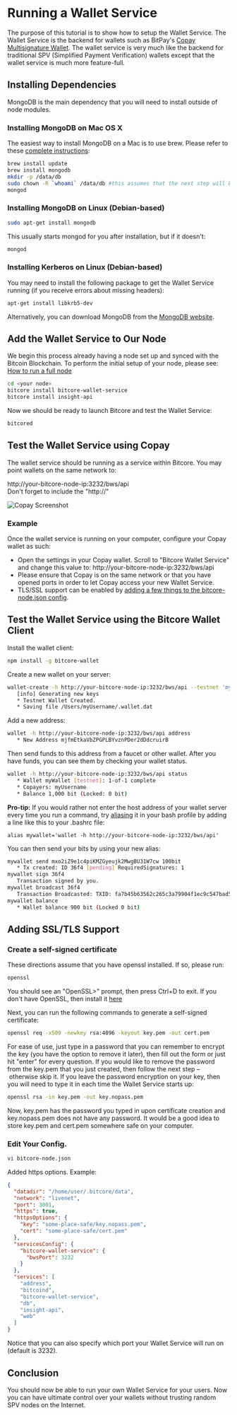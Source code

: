 # Running a Wallet Service

The purpose of this tutorial is to show how to setup the Wallet Service. The Wallet Service is the backend for wallets such as BitPay's [Copay Multisignature Wallet](https://copay.io). The wallet service is very much like the backend for traditional SPV (Simplified Payment Verification) wallets except that the wallet service is much more feature-full.

## Installing Dependencies

MongoDB is the main dependency that you will need to install outside of node modules.

### Installing MongoDB on Mac OS X

The easiest way to install MongoDB on a Mac is to use brew. Please refer to these [complete instructions](http://docs.mongodb.org/manual/tutorial/install-mongodb-on-os-x/):

```bash
brew install update
brew install mongodb
mkdir -p /data/db
sudo chown -R `whoami` /data/db #this assumes that the next step will be run by the current user
mongod
```

### Installing MongoDB on Linux (Debian-based)

```bash
sudo apt-get install mongodb
```

This usually starts mongod for you after installation, but if it doesn't:

```bash
mongod
```

### Installing Kerberos on Linux (Debian-based)

You may need to install the following package to get the Wallet Service running (if you receive errors about missing headers):

```bash
apt-get install libkrb5-dev
```

Alternatively, you can download MongoDB from the [MongoDB website](https://www.mongodb.org/downloads).

## Add the Wallet Service to Our Node

We begin this process already having a node set up and synced with the Bitcoin Blockchain. To perform the initial setup of your node, please see: [How to run a full node](full-node)

```bash
cd <your node>
bitcore install bitcore-wallet-service
bitcore install insight-api
```

Now we should be ready to launch Bitcore and test the Wallet Service:

```bash
bitcored
```

## Test the Wallet Service using Copay

The wallet service should be running as a service within Bitcore. You may point wallets on the same network to:

http://your-bitcore-node-ip:3232/bws/api  
Don't forget to include the "http://"

![Copay Screenshot](https://i.imgur.com/2hsGXrx.png)

### Example
Once the wallet service is running on your computer, configure your Copay wallet as such:


* Open the settings in your Copay wallet. Scroll to "Bitcore Wallet Service" and change this value to: http://your-bitcore-node-ip:3232/bws/api
* Please ensure that Copay is on the same network or that you have opened ports in order to let Copay access your new Wallet Service.
* TLS/SSL support can be enabled by [adding a few things to the bitcore-node.json config](#adding-ssltls-support).

## Test the Wallet Service using the Bitcore Wallet Client

Install the wallet client:

```bash
npm install -g bitcore-wallet
```

Create a new wallet on your server:
```bash
wallet-create -h http://your-bitcore-node-ip:3232/bws/api --testnet 'myWallet' 1-1
   [info] Generating new keys
   * Testnet Wallet Created.
   * Saving file /Users/myUsername/.wallet.dat
```
Add a new address:
```bash
wallet -h http://your-bitcore-node-ip:3232/bws/api address
   * New Address mjfmEtkaVbZPGPLBYvznPDer2dDdcruirB
```

Then send funds to this address from a faucet or other wallet. After you have funds, you can see them by checking your
wallet status.

```bash
wallet -h http://your-bitcore-node-ip:3232/bws/api status
   * Wallet myWallet [testnet]: 1-of-1 complete
   * Copayers: myUsername
   * Balance 1,000 bit (Locked: 0 bit)

```

**Pro-tip:** If you would rather not enter the host address of your wallet server every time you run a command, try
[aliasing](https://wiki.manjaro.org/index.php?title=Aliases_in_.bashrc) it in your bash profile by adding a line like
this to your .bashrc file:
```
alias mywallet='wallet -h http://your-bitcore-node-ip:3232/bws/api'
```

You can then send your bits by using your new alias:
```bash
mywallet send mxo2iZ9e1c4piKMZGyeujk2MwgBU31W7cw 100bit
   * Tx created: ID 36f4 [pending] RequiredSignatures: 1
mywallet sign 36f4
   Transaction signed by you.
mywallet broadcast 36f4
   Transaction Broadcasted: TXID: fa7b45b63562c265c3a79904f1ec9c547bad5dee1508ce63628047a9097bfd0e
mywallet balance
   * Wallet balance 900 bit (Locked 0 bit)
```

## Adding SSL/TLS Support

### Create a self-signed certificate

These directions assume that you have openssl installed. If so, please run:

```bash
openssl
```

You should see an "OpenSSL>" prompt, then press Ctrl+D to exit. If you don't have OpenSSL, then install it [here](http://www.openssl.org)

Next, you can run the following commands to generate a self-signed certificate:

```bash
openssl req -x509 -newkey rsa:4096 -keyout key.pem -out cert.pem
```

For ease of use, just type in a password that you can remember to encrypt the key (you have the option to remove it later), then fill out the form or just hit "enter" for every question. If you would like to remove the password from the key.pem that you just created, then follow the next step – otherwise skip it. If you leave the password encryption on your key, then you will need to type it in each time the Wallet Service starts up:

```bash
openssl rsa -in key.pem -out key.nopass.pem
```

Now, key.pem has the password you typed in upon certificate creation and key.nopass.pem does not have any password. It would be a good idea to store key.pem and cert.pem somewhere safe on your computer.

### Edit Your Config.

```bash
vi bitcore-node.json
```

Added https options. Example:

```json
{
  "datadir": "/home/user/.bitcore/data",
  "network": "livenet",
  "port": 3001,
  "https": true,
  "httpsOptions": {
    "key": "some-place-safe/key.nopass.pem",
    "cert": "some-place-safe/cert.pem"
  },
  "servicesConfig": {
    "bitcore-wallet-service": {
      "bwsPort": 3232
    }
  },
  "services": [
    "address",
    "bitcoind",
    "bitcore-wallet-service",
    "db",
    "insight-api",
    "web"
  ]
}
```

Notice that you can also specify which port your Wallet Service will run on (default is 3232).

## Conclusion

You should now be able to run your own Wallet Service for your users. Now you can have ultimate control over your wallets without trusting random SPV nodes on the Internet.
